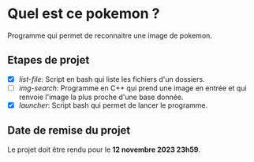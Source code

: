 # Quel est ce pokemon ?
Programme qui permet de reconnaitre une image de pokemon.

## Etapes de projet
 - [x] *list-file*: Script en bash qui liste les fichiers d'un dossiers.
 - [ ] *img-search*: Programme en C++ qui prend une image en entrée et qui renvoie l'image la plus proche d'une base donnée.
 - [x] *launcher*: Script bash qui permet de lancer le programme.

## Date de remise du projet
Le projet doit être rendu pour le **12 novembre 2023 23h59**.
